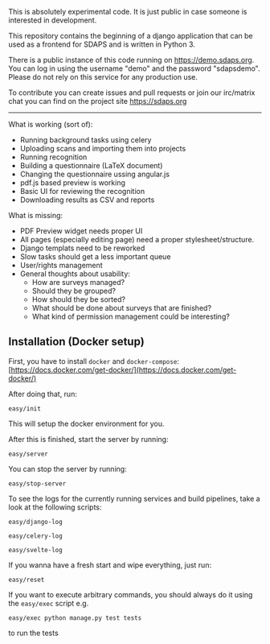 This is absolutely experimental code. It is just public in case someone
is interested in development.

This repository contains the beginning of a django application that can be
used as a frontend for SDAPS and is written in Python 3.

There is a public instance of this code running on https://demo.sdaps.org.
You can log in using the username "demo" and the password "sdapsdemo". Please
do not rely on this service for any production use.

To contribute you can create issues and pull requests or join our
irc/matrix chat you can find on the project site https://sdaps.org

---

What is working (sort of):

- Running background tasks using celery
- Uploading scans and importing them into projects
- Running recognition
- Building a questionnaire (LaTeX document)
- Changing the questionnaire ussing angular.js
- pdf.js based preview is working
- Basic UI for reviewing the recognition
- Downloading results as CSV and reports

What is missing:

- PDF Preview widget needs proper UI
- All pages (especially editing page) need a proper stylesheet/structure.
- Django templats need to be reworked
- Slow tasks should get a less important queue
- User/rights management
- General thoughts about usability:
  - How are surveys managed?
  - Should they be grouped?
  - How should they be sorted?
  - What should be done about surveys that are finished?
  - What kind of permission management could be interesting?

## Installation (Docker setup)

First, you have to install `docker` and `docker-compose`: [https://docs.docker.com/get-docker/](https://docs.docker.com/get-docker/)

After doing that, run:

```shell
easy/init
```

This will setup the docker environment for you.

After this is finished, start the server by running:

```shell
easy/server
```

You can stop the server by running:

```shell
easy/stop-server
```

To see the logs for the currently running services and build pipelines, take a look at the following scripts:

```shell
easy/django-log
```

```shell
easy/celery-log
```

```shell
easy/svelte-log
```

If you wanna have a fresh start and wipe everything, just run:

```shell
easy/reset
```

If you want to execute arbitrary commands, you should always do it using the `easy/exec` script e.g.

```shell
easy/exec python manage.py test tests
```

to run the tests
